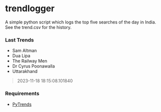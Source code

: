 # trendlogger
A simple python script which logs the top five searches of the day in India.<br>See the trend.csv for the history.<br>

<!-- Last Trends -->
### Last Trends
* Sam Altman
* Dua Lipa
* The Railway Men
* Dr Cyrus Poonawalla
* Uttarakhand
> 2023-11-18 18:15:08.101840

<!-- Requirements -->
### Requirements
* [PyTrends](https://github.com/dreyco676/pytrends)
